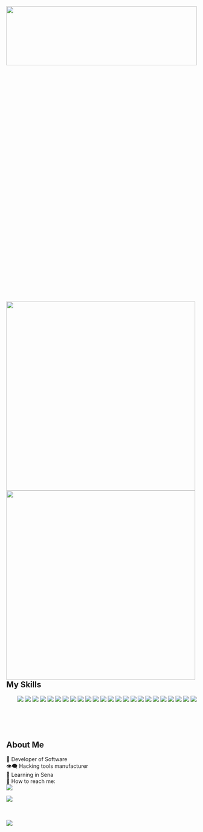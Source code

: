 <div align="center">
  <img src="https://user-images.githubusercontent.com/46001898/188255084-9c1e65b8-64c2-4c6b-a02c-b89edfe76034.gif" width="100%" height="20%">
  <!--<img src="https://github-readme-stats.vercel.app/api/top-langs/?username=mrx04programmer&layout=compact&theme=chartreuse-dark&hide_border=true" width="294" alt="Lenguajes más usados">-->
</div>

<img align="left" src="https://github-readme-stats.vercel.app/api?username=mrx04programmer&show_icons=true&theme=chartreuse-dark&hide_border=true" width="500">
<img align="left" src="http://github-readme-streak-stats.herokuapp.com/?user=mrx04programmer&theme=chartreuse-dark&background=000000&hide_border=true" width="500">

## My Skills
<div align="right">
  <a href="https://www.arduino.cc/"><img src="https://img.shields.io/badge/Arduino-Blue?style=for-the-badge&color=informational&logo=arduino&logoColor=white"></a>
  <a href="https://www.linux.org"><img src="https://img.shields.io/badge/Linux-Blue?style=for-the-badge&color=black&logo=linux&logoColor=yellow"></a>
  <a href="https://www.kali.org"><img src="https://img.shields.io/badge/Kali%20Linux-text?style=for-the-badge&color=052338&logo=kali%20linux&logoColor=white"></a>
  <a href="https://www.postman.com/"><img src="https://img.shields.io/badge/Postman-White?style=for-the-badge&color=orange&logo=postman&logoColor=black"></a>
  <a href="https://insomnia.rest/"><img src="https://img.shields.io/badge/Insomnia-text?style=for-the-badge&color=purple&logo=Insomnia&logoColor=white"></a>
  <!-- style=plastic -->
  <a href="https://www.python.org/"><img src="https://img.shields.io/badge/Python-White?style=for-the-badge&color=informational&logo=python&logoColor=yellow"></a>
  <a href="https://www.rust-lang.org/"><img src="https://img.shields.io/badge/Rust-White?style=for-the-badge&color=white&logo=rust&logoColor=black"></a>
  <a href="https://developer.mozilla.org/es/docs/Web/CSS"><img src="https://img.shields.io/badge/CSS-White?style=for-the-badge&color=blue&logo=css3&logoColor=white"></a><!--<br>-->
  <a href="https://www.perl.org/"><img src="https://img.shields.io/badge/Perl-White?style=for-the-badge&color=ff69b4&logo=perl&logoColor=black"></a>
  <a href="https://www.mysql.com/"><img src="https://img.shields.io/badge/MySQL-White?style=for-the-badge&color=critical&logo=mysql&logoColor=black"></a>
  <a href="https://developer.mozilla.org/en-US/docs/Web/JavaScript"><img src="https://img.shields.io/badge/Javascript-White?style=for-the-badge&color=black&logo=javascript&logoColor=yellow"></a>
  <a href="https://www.laravel.com"><img src="https://img.shields.io/badge/Laravel-text?style=for-the-badge&color=810d1d&logo=laravel&logoColor=white"></a>
  <a href="https://json.org/"><img src="https://img.shields.io/badge/Json-Lang?style=for-the-badge&color=orange&logo=json&logoColor=black"></a>
  <a href="https://www.ruby-lang.org/en/"><img src="https://img.shields.io/badge/Ruby-White?style=for-the-badge&color=white&logo=ruby&logoColor=red"></a>
  <a href="https://www.java.com/es/"><img src="https://img.shields.io/badge/Java-White?style=for-the-badge&color=red&logo=java&logoColor=blue"></a>
  <a href="https://developer.mozilla.org/en/docs/Glossary/HTML5"><img src="https://img.shields.io/badge/HTML5-White?style=for-the-badge&color=orange&logo=html5&logoColor=white"></a>
  <a href="https://www.microsoft.com/en-us/sql-server?rtc=1"><img src="https://img.shields.io/badge/SQL Server-White?style=for-the-badge&color=white&logo=microsoft%20sql%20server&logoColor=red"></a><!--<br>-->
  <a href="https://nodejs.org/en/"><img src="https://img.shields.io/badge/Node Js-text?style=for-the-badge&color=339314&logo=nodedotjs&logoColor=black"></a>
  <a href="https://go.dev/"><img src="https://img.shields.io/badge/Goland-White?style=for-the-badge&color=informational&logo=goland&logoColor=white"></a>
  <a href="https://www.php.net/"><img src="https://img.shields.io/badge/PHP-White?style=for-the-badge&color=9cf&logo=php&logoColor=black"></a>
  <a href="https://www.docker.com/"><img src="https://img.shields.io/badge/Docker-White?style=for-the-badge&color=informational&logo=docker&logoColor=white"></a>
  <a href="https://getbootstrap.com/"><img src="https://img.shields.io/badge/Bootstrap-White?style=for-the-badge&color=blueviolet&logo=bootstrap&logoColor=white"></a>
  <a href="https://git-scm.com/"><img src="https://img.shields.io/badge/Git-White?style=for-the-badge&color=c84612&logo=git&logoColor=black"></a>
  <a href="https://github.com/"><img src="https://img.shields.io/badge/Github-White?style=for-the-badge&color=black&logo=github&logoColor=white"></a>
  
<!--<br>-->
</div>



<!--
<img src=https://github-readme-stats.vercel.app/api/top-langs/?username=mrx04programmer&show_icons=true&theme=onedark></p>
-->
<br>
<br>
<br>
<br>

## About Me
  🗿 Developer of Software <br>
  👁️‍🗨️ Hacking tools manufacturer <br>
  🎒 Learning in Sena <br>
  👤 How to reach me: <br>
  <a href="mailto:user_mrx04programmer@protonmail.com" target="_blank"><img src="https://img.shields.io/badge/Email-Mrx04programmer-t?style=for-the-badge&logo=gmail&color=white&logoColor=green&labelColor=black"></a><br>
  
![](https://komarev.com/ghpvc/?username=mrx04programmer&label=PROFILE+VIEWS&style=for-the-badge)<br>

<br><br>
<a href="#"><img src="https://activity-graph.herokuapp.com/graph?username=mrx04programmer&theme=react-dark&custom_title=My%20Activity%20in%20Github"></a>
<br>



